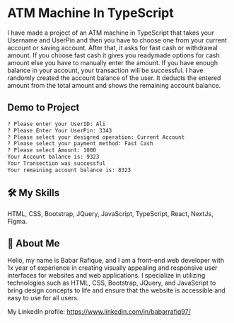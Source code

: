 
# ATM Machine In TypeScript
I have made a project of an ATM machine in TypeScript that takes your Username and UserPin and then you have to choose one from your current account or saving account. After that, it asks for fast cash or withdrawal amount. If you choose fast cash it gives you readymade options for cash amount else you have to manually enter the amount. If you have enough balance in your account, your transaction will be successful. I have randomly created the account balance of the user. It deducts the entered amount from the total amount and shows the remaining account balance. 

## Demo to Project

```bash
? Please enter your UserID: Ali
? Please Enter Your UserPin: 3343
? Please select your desigred operation: Current Account
? Please select your payment method: Fast Cash
? Please select Amount: 1000
Your Account balance is: 9323
Your Transection was successful       
Your remaining account balance is: 8323
```


## 🛠 My Skills
HTML, CSS, Bootstrap, JQuery, JavaScript, TypeScript, React, NextJs, Figma.


## 🚀 About Me
Hello, my name is Babar Rafique, and I am a front-end web developer with 1x year of experience in creating visually appealing and responsive user interfaces for websites and web applications. I specialize in utilizing technologies such as HTML, CSS, Bootstrap, JQuery, and JavaScript to bring design concepts to life and ensure that the website is accessible and easy to use for all users.

My LinkedIn profile: https://www.linkedin.com/in/babarrafiq97/
